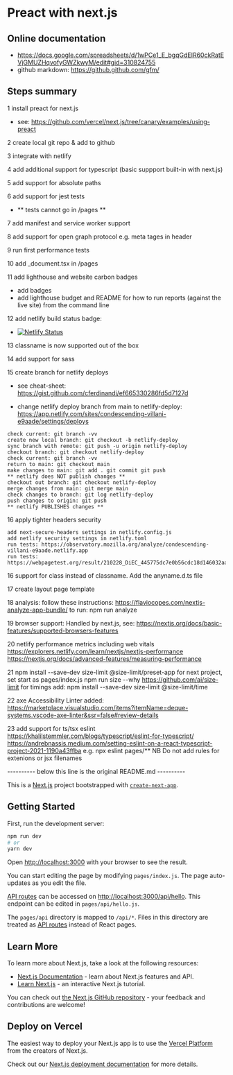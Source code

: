 # Preact with next.js

## Online documentation

  - https://docs.google.com/spreadsheets/d/1wPCe1_E_bgqGdEIR60ckRatEVjGMUZHqvofyGWZkwyM/edit#gid=310824755
  - github markdown: https://github.github.com/gfm/

## Steps summary

1 install preact for next.js

  - see: https://github.com/vercel/next.js/tree/canary/examples/using-preact

2 create local git repo & add to github

3 integrate with netlify

4 add additional support for typescript (basic suppport built-in with next.js)

5 add support for absolute paths

6 add support for jest tests

  - ** tests cannot go in /pages **

7 add manifest and service worker support

8 add support for open graph protocol e.g. meta tages in header

9 run first performance tests

10 add _document.tsx in /pages

11 add lighthouse and website carbon badges

  - add badges
  - add lighthouse budget and README for how to run reports (against the live site) from the command line

12 add netlify build status badge:

  - [![Netlify Status](https://api.netlify.com/api/v1/badges/95741ee3-ab8b-47f4-a4ca-b039765160f1/deploy-status)](https://app.netlify.com/sites/snapdragon-retrieval/deploys)

13 classname is now supported out of the box

14 add support for sass

15 create branch for netlify deploys

  - see cheat-sheet: https://gist.github.com/cferdinandi/ef665330286fd5d7127d

  - change netlify deploy branch from main to netlify-deploy: https://app.netlify.com/sites/condescending-villani-e9aade/settings/deploys

  ```
  check current: git branch -vv
  create new local branch: git checkout -b netlify-deploy
  sync branch with remote: git push -u origin netlify-deploy
  checkout branch: git checkout netlify-deploy
  check current: git branch -vv
  return to main: git checkout main
  make changes to main: git add . git commit git push
  ** netlify does NOT publish changes **
  checkout out branch: git checkout netlify-deploy
  merge changes from main: git merge main
  check changes to branch: git log netlify-deploy
  push changes to origin: git push
  ** netlify PUBLISHES changes **
  ```
16 apply tighter headers security

  ```
  add next-secure-headers settings in netlify.config.js
  add netlify security settings in netlify.toml
  run tests: https://observatory.mozilla.org/analyze/condescending-villani-e9aade.netlify.app
  run tests: https://webpagetest.org/result/210228_DiEC_445775dc7e0b56cdc18d146032aae636/
  ```

16 support for class instead of classname. Add the anyname.d.ts file

17 create layout page template

18 analysis: 
   follow these instructions: https://flaviocopes.com/nextjs-analyze-app-bundle/
   to run: npm run analyze

19 browser support:
   Handled by next.js, see: https://nextjs.org/docs/basic-features/supported-browsers-features

20 netlify performance metrics including web vitals
   https://explorers.netlify.com/learn/nextjs/nextjs-performance
   https://nextjs.org/docs/advanced-features/measuring-performance    

21 npm install --save-dev size-limit @size-limit/preset-app
   for next project, set start as pages/index.js
   npm run size --why
   https://github.com/ai/size-limit
   for timings add: npm install --save-dev size-limit @size-limit/time

 22 axe Accessibility Linter added: 
    https://marketplace.visualstudio.com/items?itemName=deque-systems.vscode-axe-linter&ssr=false#review-details

 23 add support for ts/tsx eslint
    https://khalilstemmler.com/blogs/typescript/eslint-for-typescript/    
    https://andrebnassis.medium.com/setting-eslint-on-a-react-typescript-project-2021-1190a43ffba
    e.g. npx eslint pages/**
    NB Do not add rules for extenions or jsx filenames


---------- below this line is the original README.md ----------

This is a [Next.js](https://nextjs.org/) project bootstrapped with [`create-next-app`](https://github.com/vercel/next.js/tree/canary/packages/create-next-app).

## Getting Started

First, run the development server:

```bash
npm run dev
# or
yarn dev
```

Open [http://localhost:3000](http://localhost:3000) with your browser to see the result.

You can start editing the page by modifying `pages/index.js`. The page auto-updates as you edit the file.

[API routes](https://nextjs.org/docs/api-routes/introduction) can be accessed on [http://localhost:3000/api/hello](http://localhost:3000/api/hello). This endpoint can be edited in `pages/api/hello.js`.

The `pages/api` directory is mapped to `/api/*`. Files in this directory are treated as [API routes](https://nextjs.org/docs/api-routes/introduction) instead of React pages.

## Learn More

To learn more about Next.js, take a look at the following resources:

- [Next.js Documentation](https://nextjs.org/docs) - learn about Next.js features and API.
- [Learn Next.js](https://nextjs.org/learn) - an interactive Next.js tutorial.

You can check out [the Next.js GitHub repository](https://github.com/vercel/next.js/) - your feedback and contributions are welcome!

## Deploy on Vercel

The easiest way to deploy your Next.js app is to use the [Vercel Platform](https://vercel.com/new?utm_medium=default-template&filter=next.js&utm_source=create-next-app&utm_campaign=create-next-app-readme) from the creators of Next.js.

Check out our [Next.js deployment documentation](https://nextjs.org/docs/deployment) for more details.

